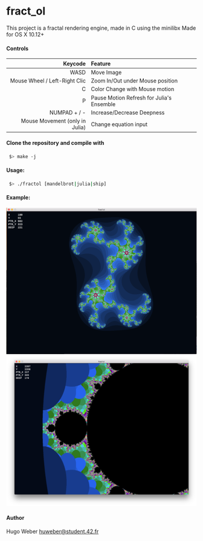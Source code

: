 # fract_ol

This project is a fractal rendering engine, made in C using the minilibx
Made for OS X 10.12+


#### Controls

| Keycode | Feature |
| ---: | :----|
| WASD | Move Image |
| Mouse Wheel / Left-Right Clic | Zoom In/Out under Mouse position |
| C | Color Change with Mouse motion |
| P | Pause Motion Refresh for Julia's Ensemble |
| NUMPAD + / - | Increase/Decrease Deepness |
| Mouse Movement (only in Julia) | Change equation input |

#### Clone the repository and compile with
```bash
 $> make -j
```


#### Usage:
```bash
 $> ./fractol [mandelbrot|julia|ship]
```

#### Example:

![Julia Fractal](https://github.com/w-hugo/fract_ol/blob/master/img/julia_1.png?raw=true)
![Mandelbrot Fractal](https://github.com/w-hugo/fract_ol/blob/master/img/mandelbrot_1.png?raw=true)

#### Author
Hugo Weber
huweber@student.42.fr
